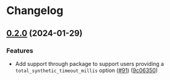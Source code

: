# Changelog

## [0.2.0](https://github.com/GoogleCloudPlatform/synthetics-sdk-nodejs/compare/synthetics-sdk-broken-links-v0.1.2...synthetics-sdk-broken-links-v0.2.0) (2024-01-29)


### Features

* Add support through package to support users providing a `total_synthetic_timeout_millis` option ([#91](https://github.com/GoogleCloudPlatform/synthetics-sdk-nodejs/issues/91)) ([9c06350](https://github.com/GoogleCloudPlatform/synthetics-sdk-nodejs/commit/9c063501b2ff1ae95681e9ef1b57fb6f3d58e224))
